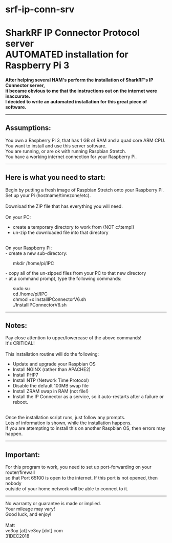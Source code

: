 # srf-ip-conn-srv
<H1>SharkRF IP Connector Protocol server<br>AUTOMATED installation for Raspberry Pi 3</H1>

<H4>After helping several HAM's perform the installation of SharkRF's IP Connector server,<br>
it became obvious to me that the instructions out on the internet were inaccurate.
<br>
I decided to write an automated installation for this great piece of software.<hr>

Assumptions:
---
You own a Raspberry Pi 3, that has 1 GB of RAM and a quad core ARM CPU.<br>
You want to install and use this server software.<br>
You are running, or are ok with running Raspbian Stretch.<br>
You have a working internet connection for your Raspberry Pi.<hr>

Here is what you need to start:
---
Begin by putting a fresh image of Raspbian Stretch onto your Raspberry Pi.<br>
Set up your Pi (hostname/timezone/etc).<br>
<br>
Download the ZIP file that has everything you will need.<br>
<br>
On your PC:<br>
- create a temporary directory to work from (NOT c:\temp!)<br>
- un-zip the downloaded file into that directory<br>
<br>
On your Raspberry Pi:<br>
- create a new sub-directory:<br>
<ol>mkdir /home/pi/IPC</ol>
- copy all of the un-zipped files from your PC to that new directory<br>
- at a command prompt, type the following commands:<br>
<ol>sudo su<br>
cd /home/pi/IPC<br>
chmod +x InstallIPConnectorV6.sh<br>
./InstallIPConnectorV6.sh</ol>
<hr>

Notes:
-----
Pay close attention to upper/lowercase of the above commands!<br>
It's CRITICAL!<br>
<br>
This installation routine will do the following:<br>
- Update and upgrade your Raspbian OS<br>
- Install NGINX (rather than APACHE2)
- Install PHP7<br>
- Install NTP (Network Time Protocol)<br>
- Disable the default 100MB swap file<br>
- Install ZRAM swap in RAM (not file!)<br>
- Install the IP Connector as a service, so it auto-restarts after a failure or reboot.<br>
<br>
Once the installation script runs, just follow any prompts.<br>
Lots of information is shown, while the installation happens.<br>
If you are attempting to install this on another Raspbian OS, then errors may happen.<hr>

Important:
-----------
For this program to work, you need to set up port-forwarding on your router/firewall<br>
so that Port 65100 is open to the internet.  If this port is not opened, then nobody<br>
outside of your home network will be able to connect to it.

<hr>No warranty or guarantee is made or implied.<br>
Your mileage may vary!<br>
Good luck, and enjoy!<br>
<br>
Matt<br>
ve3oy [at] ve3oy [dot] com<br>
31DEC2018<br>
</H4>
